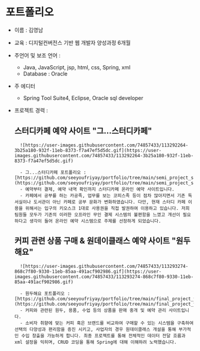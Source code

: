 
# 포트폴리오

- 이름 : 김영남
- 교육 : 디지털컨버전스 기반 웹 개발자 양성과정 6개월
- 주언어 및 보조 언어 :
    - Java, JavaScript, jsp, html, css, Spring, xml
    - Database : Oracle
- 주 에디터
    - Spring Tool Suite4, Eclipse, Oracle sql developer
- 프로젝트 경력 :
    ## 스터디카페 예약 사이트 **"그...스터디카페"**

        ![https://user-images.githubusercontent.com/74857433/113292264-3b25a180-932f-11eb-8373-f7a47ef5d5dc.gif](https://user-images.githubusercontent.com/74857433/113292264-3b25a180-932f-11eb-8373-f7a47ef5d5dc.gif)

        - 그...스터디카페 포트폴리오 : [https://github.com/seeyoufriyay/portfolio/tree/main/semi_project_studycafe](https://github.com/seeyoufriyay/portfolio/tree/main/semi_project_studycafe)
        - 예약부터 결제, 예약 내역 확인까지 스터디카페 온라인 예약 사이트입니다.
        - 카페에서 공부를 하는 카공족, 업무를 보는 코피스족 등이 점차 많아지면서 기존 독서실이나 도서관이 아닌 카페로 공부 문화가 변화하였습니다. 다만, 현재 스터디 카페 이용을 위해서는 입구의 키오스크 1대로 사용권을 직접 발권하여 이용하고 있습니다. 저희 팀원들 모두가 기존의 이러한 오프라인 무인 결제 시스템의 불편함을 느꼈고 개선이 필요하다고 생각이 들어 온라인 예약 시스템으로 주제를 선정하게 되었습니다.
    ## 커피 관련 상품 구매 & 원데이클래스 예약 사이트 **"원두해요"**

        ![https://user-images.githubusercontent.com/74857433/113293274-868c7f80-9330-11eb-85aa-491acf902986.gif](https://user-images.githubusercontent.com/74857433/113293274-868c7f80-9330-11eb-85aa-491acf902986.gif)

        - 원두해요 포트폴리오 : [https://github.com/seeyoufriyay/portfolio/tree/main/final_project_wondoo](https://github.com/seeyoufriyay/portfolio/tree/main/final_project_wondoo)
        - 커피와 관련된 원두, 용품, 수업 등의 상품을 판매 중개 및 예약 관리 사이트입니다.
        - 소비자 취향에 맞는 커피 혹은 브랜드를 비교하여 구매할 수 있는 시스템을 구축하여 선택의 다양성과 편리함을 증진 시키고, 사업자의 경우 원데이클래스 개설을 통해 부가적인 수입 창출을 가능하게 합니다. 최종 프로젝트를 통해 전체적인 데이터 전달 흐름과 xml 설정을 익히며, CRUD 코딩을 통해 Spring에 대해 이해하려 노력했습니다.
